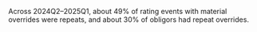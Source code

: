 Across 2024Q2–2025Q1, about 49% of rating events with material overrides were repeats, and about 30% of obligors had repeat overrides.
